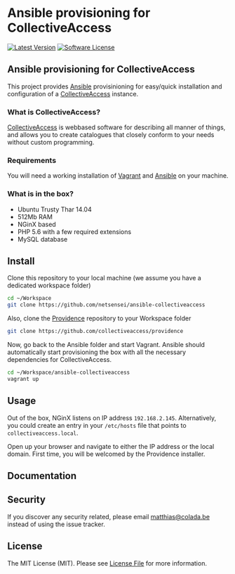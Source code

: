 # Ansible provisioning for CollectiveAccess

[![Latest Version](https://img.shields.io/github/release/netsensei/ansible-collectiveaccess.svg?style=flat-square)](https://github.com/netsensei/ansible-collectiveaccess/releases)
[![Software License](https://img.shields.io/badge/license-MIT-brightgreen.svg?style=flat-square)](LICENSE.md)

## Ansible provisioning for CollectiveAccess

This project provides [Ansible](http://www.ansible.com) provisinioning for easy/quick installation and configuration of a [CollectiveAccess](http://collectiveaccess.org/) instance.

### What is CollectiveAccess?

[CollectiveAccess](http://collectiveaccess.org/) is webbased software for describing all manner of things, and allows you to create catalogues that closely conform to your needs without custom programming.

### Requirements

You will need a working installation of [Vagrant](https://www.vagrantup.com/) and [Ansible](http://www.ansible.com) on your machine.

### What is in the box?

- Ubuntu Trusty Thar 14.04
- 512Mb RAM
- NGinX based
- PHP 5.6 with a few required extensions
- MySQL database

## Install

Clone this repository to your local machine (we assume you have a dedicated workspace folder)

```bash
cd ~/Workspace
git clone https://github.com/netsensei/ansible-collectiveaccess
```

Also, clone the [Providence](https://github.com/collectiveaccess/providence) repository to your Workspace folder

```bash
git clone https://github.com/collectiveaccess/providence
```

Now, go back to the Ansible folder and start Vagrant. Ansible should automatically start provisioning the box with all the necessary dependencies for CollectiveAccess.

```bash
cd ~/Workspace/ansible-collectiveaccess
vagrant up
```

## Usage

Out of the box, NGinX listens on IP address `192.168.2.145`. Alternatively, you could create an entry in your `/etc/hosts` file that points to `collectiveaccess.local`.

Open up your browser and navigate to either the IP address or the local domain. First time, you will be welcomed by the Providence installer.

## Documentation

## Security

If you discover any security related, please email matthias@colada.be instead of using the issue tracker.

## License

The MIT License (MIT). Please see [License File](LICENSE.md) for more information.
